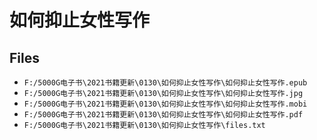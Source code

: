 # 如何抑止女性写作

## Files

- `F:/5000G电子书\2021书籍更新\0130\如何抑止女性写作\如何抑止女性写作.epub`
- `F:/5000G电子书\2021书籍更新\0130\如何抑止女性写作\如何抑止女性写作.jpg`
- `F:/5000G电子书\2021书籍更新\0130\如何抑止女性写作\如何抑止女性写作.mobi`
- `F:/5000G电子书\2021书籍更新\0130\如何抑止女性写作\如何抑止女性写作.pdf`
- `F:/5000G电子书\2021书籍更新\0130\如何抑止女性写作\files.txt`
